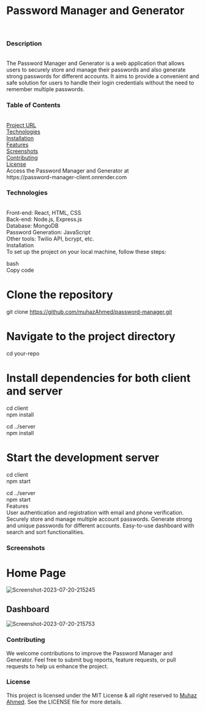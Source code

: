 <h1>Password Manager and Generator</h1><br/>
<h3>Description</h3><br/>
The Password Manager and Generator is a web application that allows users to securely store and manage their passwords and also generate strong passwords for different accounts. It aims to provide a convenient and safe solution for users to handle their login credentials without the need to remember multiple passwords.<br/>

<h3>Table of Contents</h3><br/>
<a href="#Project-URL">Project URL</a><br/>
<a href="#technologies">Technologies</a><br/>
<a href="#installation">Installation</a><br/>
<a href="#features">Features</a><br/>
<a href="#screenshots">Screenshots</a><br/>
<a href="#contributing">Contributing</a><br/>
<a href="#License">License</a><br/>
Access the Password Manager and Generator at<br/> https://password-manager-client.onrender.com

<h3 id="technologies">Technologies</h3><br/>
Front-end: React, HTML, CSS<br/>
Back-end: Node.js, Express.js<br/>
Database: MongoDB<br/>
Password Generation: JavaScript<br/>
Other tools: Twilio API, bcrypt, etc.<br/>
Installation<br/>
To set up the project on your local machine, follow these steps:<br/>

bash<br/>
Copy code<br/>
# Clone the repository
git clone https://github.com/muhazAhmed/password-manager.git

# Navigate to the project directory
cd your-repo<br/>

# Install dependencies for both client and server
cd client<br/>
npm install<br/>

cd ../server<br/>
npm install<br/>

# Start the development server
cd client<br/>
npm start<br/>

cd ../server<br/>
npm start<br/>
Features<br/>
User authentication and registration with email and phone verification.
Securely store and manage multiple account passwords.
Generate strong and unique passwords for different accounts.
Easy-to-use dashboard with search and sort functionalities.

<h3 id="Screenshots">Screenshots</h3>
<h1>Home Page</h1>
<img src="https://i.ibb.co/nkdVjRS/Screenshot-2023-07-20-215245.png" alt="Screenshot-2023-07-20-215245" border="0">

<h2>Dashboard</h2>
<img src="https://i.ibb.co/wQq1cZ5/Screenshot-2023-07-20-215753.png" alt="Screenshot-2023-07-20-215753" border="0">

<h3 id="contributing">Contributing</h3>
We welcome contributions to improve the Password Manager and Generator. Feel free to submit bug reports, feature requests, or pull requests to help us enhance the project.
<br/>
<h3 id="License">License</h3>
This project is licensed under the MIT License & all right reserved to <a href="https://github.com/muhazahmed">Muhaz Ahmed</a>. See the LICENSE file for more details.